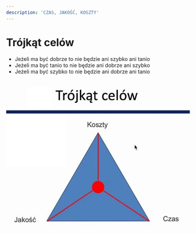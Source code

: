 ```yaml
---
description: 'CZAS, JAKOŚĆ, KOSZTY'
---
```


# Trójkąt celów

* Jeżeli ma być dobrze to nie będzie ani szybko ani tanio 
* Jeżeli ma być tanio to nie będzie ani dobrze ani szybko 
* Jeżeli ma być szybko to nie będzie ani dobrze ani tanio

![](../../../.gitbook/assets/trojkat-celow-czas-jakosc-koszty.jpg)

